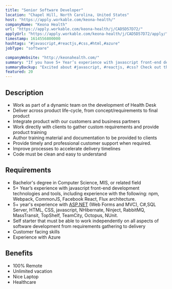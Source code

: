 ```yaml
---
title: "Senior Software Developer"
location: "Chapel Hill, North Carolina, United States"
host: "https://apply.workable.com/keona-health/"
companyName: "Keona Health"
url: "https://apply.workable.com/keona-health/j/CAD5D57D72/"
applyUrl: "https://apply.workable.com/keona-health/j/CAD5D57D72/apply/"
timestamp: 1614556800000
hashtags: "#javascript,#reactjs,#css,#html,#azure"
jobType: "software"

companyWebsite: "http://keonahealth.com/"
summary: "If you have 5+ Year’s experience with javascript front-end development technologies and tools, including experience with the following, Keona Health is looking for someone with your knowledge."
summaryBackup: "Excited about #javascript, #reactjs, #css? Check out this job post!"
featured: 20
---
```


## Description

*   Work as part of a dynamic team on the development of Health Desk
*   Deliver across product life-cycle, from concept/requirements to final product
*   Integrate product with our customers and business partners
*   Work directly with clients to gather custom requirements and provide product training
*   Author training material and documentation to be provided to clients
*   Provide timely and professional customer support when required.
*   Improve processes to accelerate delivery timelines
*   Code must be clean and easy to understand

## Requirements

*   Bachelor's degree in Computer Science, MIS, or related field
*   5+ Year’s experience with javascript front-end development technologies and tools, including experience with the following: npm, Webpack, CommonJS, Facebook React, Flux architecture.
*   5+ year's experience with [ASP.NET](http://asp.net/) (Web Forms and MVC), C#,SQL Server, HTML, CSS, javascript, NHibernate, Ninject, RabbitMQ, MassTransit, TopShelf, TeamCity, Octopus, NUnit.
*   Self starter that must be able to work independently on all aspects of software development from requirements gathering to delivery
*   Customer facing skills
*   Experience with Azure

## Benefits

*   100% Remote
*   Unlimited vacation
*   Nice Laptop
*   Healthcare
